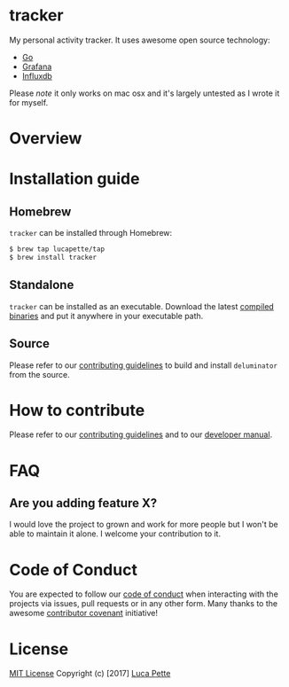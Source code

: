 # tracker

My personal activity tracker. It uses awesome open source technology:

- [Go](https://golang.org)
- [Grafana](https://github.com/grafana/grafana)
- [Influxdb](https://github.com/influxdata/influxdb)

Please *note* it only works on mac osx and it's largely untested as I wrote it
for myself.

# Overview

# Installation guide

## Homebrew

`tracker` can be installed through Homebrew:

``` sh
$ brew tap lucapette/tap
$ brew install tracker
```

## Standalone

`tracker` can be installed as an executable. Download the latest
[compiled binaries](https://github.com/lucapette/tracker/releases) and put it
anywhere in your executable path.

## Source

Please refer to our [contributing guidelines](/CONTRIBUTING.md) to build and
install `deluminator` from the source.

# How to contribute

Please refer to our [contributing guidelines](/CONTRIBUTING.md) and to our
[developer manual](/docs/developer-manual.md).

# FAQ

## Are you adding feature X?

I would love the project to grown and work for more people but I won't be able
to maintain it alone. I welcome your contribution to it.

# Code of Conduct

You are expected to follow our [code of conduct](/CODE_OF_CONDUCT.md) when
interacting with the projects via issues, pull requests or in any other form.
Many thanks to the awesome [contributor
covenant](http://contributor-covenant.org/) initiative!

# License

[MIT License](/LICENSE) Copyright (c) [2017] [Luca Pette](http://lucapette.me)

